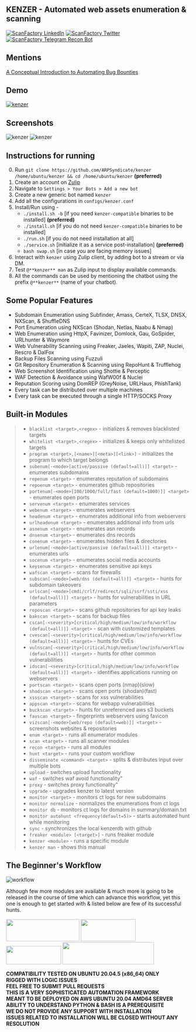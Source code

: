 <div align='left'><p><h2>KENZER - Automated web assets enumeration & scanning</h2><div id='badges'><a href='https://www.linkedin.com/company/scanfactory-io'><img src='https://img.shields.io/badge/LinkedIn-black?style=for-the-badge&logo=linkedin&logoColor=white' alt='ScanFactory LinkedIn'/></a> <a href='https://twitter.com/scanfactory_io'><img src='https://img.shields.io/badge/Twitter-black?style=for-the-badge&logo=twitter&logoColor=white' alt='ScanFactory Twitter'/></a> <a href='https://t.me/scanfactorybot'><img src='https://img.shields.io/badge/Telegram Recon Bot-black?style=for-the-badge&logo=telegram&logoColor=white' alt='ScanFactory Telegram Recon Bot'/></a></div></p></div>

## Mentions

[A Conceptual Introduction to Automating Bug Bounties](https://g147.medium.com/a-conceptual-introduction-to-automating-bug-bounties-ft-arpsyndicate-yeswehack-scanfactory-f2468f345d7)<br>

## Demo

[![kenzer](screenshots/yt-thumbnail.png)](https://www.youtube.com/watch?v=pD0IRloikz8)

## Screenshots

![kenzer](screenshots/kenzer0.png)
![kenzer](screenshots/kenzer1.png)

## Instructions for running

0. Run `git clone https://github.com/ARPSyndicate/kenzer /home/ubuntu/kenzer && cd /home/ubuntu/kenzer` **(preferred)**<br>
1. Create an account on [Zulip](https://zulipchat.com)<br>
2. Navigate to `Settings > Your Bots > Add a new bot`<br>
3. Create a new generic bot named `kenzer`<br>
4. Add all the configurations in `configs/kenzer.conf`<br>
5. Install/Run using - <br>
   - `./install.sh -b` [if you need `kenzer-compatible` binaries to be installed] **(preferred)**<br>
   - `./install.sh` [if you do not need `kenzer-compatible` binaries to be installed]<br>
   - `./run.sh` [if you do not need installation at all]<br>
   - `./service.sh` [initialize it as a service post-installation] **(preferred)**<br>
   - `bash swap.sh` [in case you are facing memory issues]
6. Interact with `kenzer` using Zulip client, by adding bot to a stream or via DM.<br>
7. Test `@**kenzer** man` as Zulip input to display available commands.<br>
8. All the commands can be used by mentioning the chatbot using the prefix `@**kenzer**` (name of your chatbot).<br>

## Some Popular Features
- Subdomain Enumeration using Subfinder, Amass, CerteX, TLSX, DNSX, NXScan, & ShuffleDNS
- Port Enumeration using NXScan (Shodan, Netlas, Naabu & Nmap)
- Web Enumeration using HttpX, Favinizer, Domlock, Gau, GoSpider, URLhunter & Waymore
- Web Vulnerability Scanning using Freaker, Jaeles, Wapiti, ZAP, Nuclei, Rescro & DalFox
- Backup Files Scanning using Fuzzuli
- Git Repository Enumeration & Scanning using RepoHunt & Trufflehog
- Web Screenshot Identification using Shottie & Perceptic
- WAF Detection & Avoidance using WafW00f & Nuclei
- Reputation Scoring using DomREP (GreyNoise, URLHaus, PhishTank)
- Every task can be distributed over multiple machines
- Every task can be executed through a single HTTP/SOCKS Proxy

## Built-in Modules

> - `blacklist <target>,<regex>` - initializes & removes blacklisted targets
> - `whitelist <target>,<regex>` - initializes & keeps only whitelisted targets
> - `program <target>,[<name>][<meta>][<link>]` - initializes the program to which target belongs
> - `subenum[-<mode>[active/passive (default=all)]] <target>` - enumerates subdomains
> - `repenum <target>` - enumerates reputation of subdomains
> - `repoenum <target>` - enumerates github repositories
> - `portenum[-<mode>[100/1000/full/fast (default=1000)]] <target>` - enumerates open ports
> - `servenum <target>` - enumerates services
> - `webenum <target>` - enumerates webservers
> - `headenum <target>` - enumerates additional info from webservers
> - `urlheadenum <target>` - enumerates additional info from urls
> - `asnenum <target>` - enumerates asn records
> - `dnsenum <target>` - enumerates dns records
> - `conenum <target>` - enumerates hidden files & directories
> - `urlenum[-<mode>[active/passive (default=all)]] <target>` - enumerates urls
> - `socenum <target>` - enumerates social media accounts
> - `keysenum <target>` - enumerates sensitive api keys
> - `wafscan <target>` - scans for firewalls
> - `subscan[-<mode>[web/dns (default=all)]] <target>` - hunts for subdomain takeovers
> - `urlscan[-<mode>[cmdi/crlf/redirect/sqli/ssrf/ssti/xss (default=all)]] <target>` - hunts for vulnerabilities in URL parameters
> - `reposcan <target>` - scans github repositories for api key leaks
> - `bakscan <target>` - scans for backup files
> - `cscan[-<severity>[critical/high/medium/low/info/workflow (default=all)]] <target>` - scan with customized templates
> - `cvescan[-<severity>[critical/high/medium/low/info/workflow (default=all)]] <target>` - hunts for CVEs
> - `vulnscan[-<severity>[critical/high/medium/low/info/workflow (default=all)]] <target>` - hunts for other common vulnerabilities
> - `idscan[-<severity>[critical/high/medium/low/info/workflow (default=all)]] <target>` - identifies applications running on webservers
> - `portscan <target>` - scans open ports (nmap)(slow)
> - `shodscan <target>` - scans open ports (shodan)(fast)
> - `xssscan <target>` - scans for xss vulnerabilities
> - `appscan <target>` - scans for webapp vulnerabilities
> - `buckscan <target>` - hunts for unreferenced aws s3 buckets
> - `favscan <target>` - fingerprints webservers using favicon
> - `vizscan[-<mode>[web/repo (default=web)]] <target>` - screenshots websites & repositories
> - `enum <target>` - runs all enumerator modules
> - `scan <target>` - runs all scanner modules
> - `recon <target>` - runs all modules
> - `hunt <target>` - runs your custom workflow
> - `disseminate <command> <target>` - splits & distributes input over multiple bots
> - `upload` - switches upload functionality
> - `waf` - switches waf avoid functionality"
> - `proxy` - switches proxy functionality"
> - `upgrade` - upgrades kenzer to latest version
> - `monitor <target>` - monitors ct logs for new subdomains
> - `monitor normalize` - normalizes the enumerations from ct logs
> - `monitor db` - monitors ct logs for domains in summary/domain.txt
> - `monitor autohunt <frequency(default=5)>` - starts automated hunt while monitoring
> - `sync` - synchronizes the local kenzerdb with github
> - `freaker <module> [<target>]` - runs freaker module
> - `kenzer <module>` - runs a specific module
> - `kenzer man` - shows this manual

## The Beginner's Workflow

![workflow](screenshots/workflow.png)

Although few more modules are available & much more is going to be released in the course of time which can advance this workflow, yet this one is enough to get started with & listed below are few of its successful hunts.<br><br>
<img src="screenshots/adobe.png" width="200" height="60">
<img src="screenshots/ibm.png" width="150" height="60">
<img src="screenshots/amazon.png" width="150" height="50">
<img src="screenshots/algolia.png" width="250" height="60">

**COMPATIBILITY TESTED ON UBUNTU 20.04.5 (x86_64) ONLY**<br>
**RIGGED WITH LOGIC ISSUES**<br>
**FEEL FREE TO SUBMIT PULL REQUESTS**<br>
**THIS IS A VERY SOPHISTICATED AUTOMATION FRAMEWORK**<br>
**MEANT TO BE DEPLOYED ON AWS UBUNTU 20.04 AMD64 SERVER**<br>
**ABILITY TO UNDERSTAND PYTHON & BASH IS A PREREQUISITE**<br>
**WE DO NOT PROVIDE ANY SUPPORT WITH INSTALLATION**<br>
**ISSUES RELATED TO INSTALLATION WILL BE CLOSED WITHOUT ANY RESOLUTION**<br>